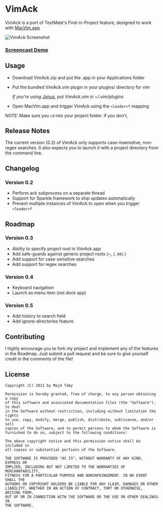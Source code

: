 
# VimAck

VimAck is a port of TextMate's Find-in-Project feature, designed to work with [MacVim.app](https://github.com/b4winckler/macvim)

![VimAck Screenshot](https://github.com/jtaby/VimAck/raw/master/resources/vimack_shot.png)

### [Screencast Demo](https://github.com/jtaby/VimAck/raw/master/resources/vimack_demo.mov)

## Usage

- Download VimAck.zip and put the .app in your Applications folder
- Put the bundled VimAck.vim plugin in your plugins/ directory for vim

  _If you're using [Janus](https://github.com/carlhuda/janus), put VimAck.vim in ~/.vim/plugins_

- Open MacVim.app and trigger VimAck using the `<leader>f` mapping
	
*NOTE:* Make sure you `cd` into your project folder. If you don't, 

## Release Notes

The current version (0.2) of VimAck only supports case-insensitive, non-regex searches. It also expects you to launch it with a project directory from the command line.

## Changelog

### Version 0.2
- Perform ack subprocess on a separate thread
- Support for Sparkle.framework to ship updates automatically
- Prevent multiple instances of VimAck to open when you trigger `<leader>f`

## Roadmap

### Version 0.3
- Ability to specify project root in VimAck.app
- Add safe-guards against generic project roots (~, /, etc.)
- Add support for case-sensitive searches
- Add support for regex searches

### Version 0.4
- Keyboard navigation
- Launch as menu item (not dock app)

### Version 0.5
- Add history to search field
- Add ignore-directories feature

## Contributing

I highly encourage you to fork my project and implement any of the features in the Roadmap. Just submit a pull request and be sure to give yourself credit in the comments of the file!

## License

	Copyright (C) 2011 by Majd Taby

	Permission is hereby granted, free of charge, to any person obtaining a copy
	of this software and associated documentation files (the "Software"), to deal
	in the Software without restriction, including without limitation the rights
	to use, copy, modify, merge, publish, distribute, sublicense, and/or sell
	copies of the Software, and to permit persons to whom the Software is
	furnished to do so, subject to the following conditions:

	The above copyright notice and this permission notice shall be included in
	all copies or substantial portions of the Software.

	THE SOFTWARE IS PROVIDED "AS IS", WITHOUT WARRANTY OF ANY KIND, EXPRESS OR
	IMPLIED, INCLUDING BUT NOT LIMITED TO THE WARRANTIES OF MERCHANTABILITY,
	FITNESS FOR A PARTICULAR PURPOSE AND NONINFRINGEMENT. IN NO EVENT SHALL THE
	AUTHORS OR COPYRIGHT HOLDERS BE LIABLE FOR ANY CLAIM, DAMAGES OR OTHER
	LIABILITY, WHETHER IN AN ACTION OF CONTRACT, TORT OR OTHERWISE, ARISING FROM,
	OUT OF OR IN CONNECTION WITH THE SOFTWARE OR THE USE OR OTHER DEALINGS IN
	THE SOFTWARE.